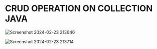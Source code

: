 # CRUD OPERATION ON COLLECTION JAVA
![Screenshot 2024-02-23 213646](https://github.com/Amisha0971/CRUD-OPERATION-COLLECTION-JAVA/assets/136344215/b20de30a-8f1a-407e-816a-b71d73a0b195)

![Screenshot 2024-02-23 213714](https://github.com/Amisha0971/CRUD-OPERATION-COLLECTION-JAVA/assets/136344215/d5210ac4-d8a0-45f5-9946-d213a86f62ef)
